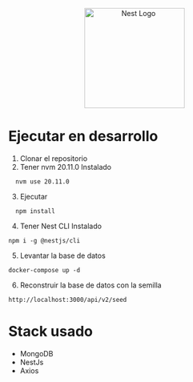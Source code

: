 <p align="center">
  <a href="http://nestjs.com/" target="blank"><img src="https://nestjs.com/img/logo-small.svg" width="200" alt="Nest Logo" /></a>
</p>

[circleci-image]: https://img.shields.io/circleci/build/github/nestjs/nest/master?token=abc123def456
[circleci-url]: https://circleci.com/gh/nestjs/nest

# Ejecutar en desarrollo

1. Clonar el repositorio
2. Tener nvm 20.11.0 Instalado

```
  nvm use 20.11.0
```

3. Ejecutar

```
  npm install
```

4. Tener Nest CLI Instalado

```
npm i -g @nestjs/cli
```

5. Levantar la base de datos

```
docker-compose up -d
```

6.  Reconstruir la base de datos con la semilla

```
http://localhost:3000/api/v2/seed
```

# Stack usado

- MongoDB
- NestJs
- Axios
